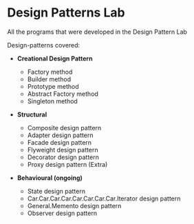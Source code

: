 # Design Patterns Lab
All the programs that were developed in the Design Pattern Lab

Design-patterns covered:
 - **Creational Design Pattern**
   - Factory method
   - Builder method
   - Prototype method
   - Abstract Factory method
   - Singleton method
  
 - **Structural**
   - Composite design pattern
   - Adapter design pattern
   - Facade design pattern
   - Flyweight design pattern
   - Decorator design pattern
   - Proxy design pattern (Extra)
 
 - **Behavioural (ongoing)**
   - State design pattern
   - Car.Car.Car.Car.Car.Car.Car.Car.Iterator design pattern
   - General.Memento design pattern
   - Observer design pattern
